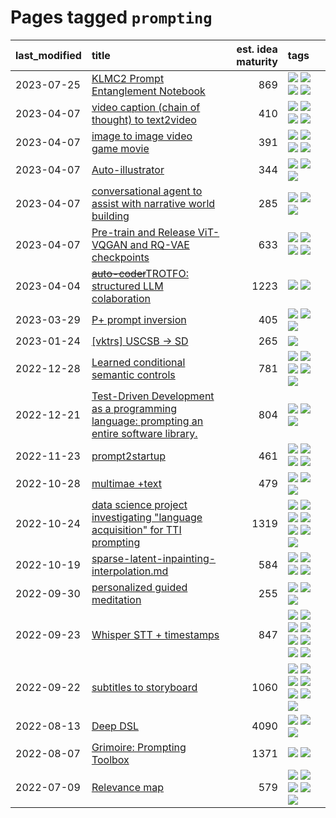 # Pages tagged `prompting`

|last_modified|title|est. idea maturity|tags
|:---|:---|---:|:---|
|2023-07-25|[KLMC2 Prompt Entanglement Notebook](../klmc2-prompt-entanglement.md)|869|[![](https://img.shields.io/badge/tag-completed-ea1833)](../tags/completed.md) [![](https://img.shields.io/badge/tag-notebook-98b52b)](../tags/notebook.md) [![](https://img.shields.io/badge/tag-prompting-c6963e)](../tags/prompting.md) [![](https://img.shields.io/badge/tag-tooling-6013c8)](../tags/tooling.md)|
|2023-04-07|[video caption (chain of thought) to text2video](../video_caption_transfer.md)|410|[![](https://img.shields.io/badge/tag-animation-d5ffe)](../tags/animation.md) [![](https://img.shields.io/badge/tag-experimental-92ab1c)](../tags/experimental.md) [![](https://img.shields.io/badge/tag-prompting-c6963e)](../tags/prompting.md) [![](https://img.shields.io/badge/tag-tooling-6013c8)](../tags/tooling.md)|
|2023-04-07|[image to image video game movie](../img2img_video_game_movie.md)|391|[![](https://img.shields.io/badge/tag-animation-d5ffe)](../tags/animation.md) [![](https://img.shields.io/badge/tag-prompting-c6963e)](../tags/prompting.md) [![](https://img.shields.io/badge/tag-tooling-6013c8)](../tags/tooling.md) [![](https://img.shields.io/badge/tag-wip-48fb29)](../tags/wip.md)|
|2023-04-07|[Auto-illustrator](../auto-illustrator.md)|344|[![](https://img.shields.io/badge/tag-completed-ea1833)](../tags/completed.md) [![](https://img.shields.io/badge/tag-prompting-c6963e)](../tags/prompting.md) [![](https://img.shields.io/badge/tag-tooling-6013c8)](../tags/tooling.md)|
|2023-04-07|[conversational agent to assist with narrative world building](../world-building-agent.md)|285|[![](https://img.shields.io/badge/tag-dataset-f14da)](../tags/dataset.md) [![](https://img.shields.io/badge/tag-experimental-92ab1c)](../tags/experimental.md) [![](https://img.shields.io/badge/tag-prompting-c6963e)](../tags/prompting.md)|
|2023-04-07|[Pre-train and Release ViT-VQGAN and RQ-VAE checkpoints](../pretrained_vit-vqgan_checkpoints.md)|633|[![](https://img.shields.io/badge/tag-completed-ea1833)](../tags/completed.md) [![](https://img.shields.io/badge/tag-dataset-f14da)](../tags/dataset.md) [![](https://img.shields.io/badge/tag-prompting-c6963e)](../tags/prompting.md) [![](https://img.shields.io/badge/tag-tooling-6013c8)](../tags/tooling.md)|
|2023-04-04|[~~auto-coder~~TROTFO: structured LLM colaboration](../auto-coder.md)|1223|[![](https://img.shields.io/badge/tag-prompting-c6963e)](../tags/prompting.md) [![](https://img.shields.io/badge/tag-tooling-6013c8)](../tags/tooling.md)|
|2023-03-29|[P+ prompt inversion](../p_plus_inversion.md)|405|[![](https://img.shields.io/badge/tag-prompting-c6963e)](../tags/prompting.md) [![](https://img.shields.io/badge/tag-tooling-6013c8)](../tags/tooling.md) [![](https://img.shields.io/badge/tag-wip-48fb29)](../tags/wip.md)|
|2023-01-24|[[vktrs] USCSB -> SD](../vktrs_uscsb_sd.md)|265|[![](https://img.shields.io/badge/tag-prompting-c6963e)](../tags/prompting.md)|
|2022-12-28|[Learned conditional semantic controls](../learned-conditional-semantic-controls.md)|781|[![](https://img.shields.io/badge/tag-animation-d5ffe)](../tags/animation.md) [![](https://img.shields.io/badge/tag-colab-a68128)](../tags/colab.md) [![](https://img.shields.io/badge/tag-experimental-92ab1c)](../tags/experimental.md) [![](https://img.shields.io/badge/tag-prompting-c6963e)](../tags/prompting.md) [![](https://img.shields.io/badge/tag-tooling-6013c8)](../tags/tooling.md)|
|2022-12-21|[Test-Driven Development as a programming language: prompting an entire software library.](../tdd_is_2_op.md)|804|[![](https://img.shields.io/badge/tag-experimental-92ab1c)](../tags/experimental.md) [![](https://img.shields.io/badge/tag-prompting-c6963e)](../tags/prompting.md) [![](https://img.shields.io/badge/tag-tooling-6013c8)](../tags/tooling.md)|
|2022-11-23|[prompt2startup](../prompt2startup.md)|461|[![](https://img.shields.io/badge/tag-animation-d5ffe)](../tags/animation.md) [![](https://img.shields.io/badge/tag-experimental-92ab1c)](../tags/experimental.md) [![](https://img.shields.io/badge/tag-prompting-c6963e)](../tags/prompting.md) [![](https://img.shields.io/badge/tag-tooling-6013c8)](../tags/tooling.md)|
|2022-10-28|[multimae +text](../multimae_w_text.md)|479|[![](https://img.shields.io/badge/tag-experimental-92ab1c)](../tags/experimental.md) [![](https://img.shields.io/badge/tag-prompting-c6963e)](../tags/prompting.md) [![](https://img.shields.io/badge/tag-text-957448)](../tags/text.md)|
|2022-10-24|[data science project investigating "language acquisition" for TTI prompting](../tti_language_aqcuisition.md)|1319|[![](https://img.shields.io/badge/tag-alignment-fe4dc)](../tags/alignment.md) [![](https://img.shields.io/badge/tag-dataset-f14da)](../tags/dataset.md) [![](https://img.shields.io/badge/tag-experimental-92ab1c)](../tags/experimental.md) [![](https://img.shields.io/badge/tag-prompting-c6963e)](../tags/prompting.md) [![](https://img.shields.io/badge/tag-publication-1043a5)](../tags/publication.md) [![](https://img.shields.io/badge/tag-publicgood-35b163)](../tags/publicgood.md) [![](https://img.shields.io/badge/tag-stability-32d44f)](../tags/stability.md)|
|2022-10-19|[sparse-latent-inpainting-interpolation.md](../sparse-latent-inpainting-interpolation.md)|584|[![](https://img.shields.io/badge/tag-animation-d5ffe)](../tags/animation.md) [![](https://img.shields.io/badge/tag-prompting-c6963e)](../tags/prompting.md) [![](https://img.shields.io/badge/tag-tooling-6013c8)](../tags/tooling.md) [![](https://img.shields.io/badge/tag-wip-48fb29)](../tags/wip.md)|
|2022-09-30|[personalized guided meditation](../personalized-guided-meditation.md)|255|[![](https://img.shields.io/badge/tag-dataset-f14da)](../tags/dataset.md) [![](https://img.shields.io/badge/tag-experimental-92ab1c)](../tags/experimental.md) [![](https://img.shields.io/badge/tag-prompting-c6963e)](../tags/prompting.md)|
|2022-09-23|[Whisper STT + timestamps](../whisper-stt-plus-timestamps.md)|847|[![](https://img.shields.io/badge/tag-colab-a68128)](../tags/colab.md) [![](https://img.shields.io/badge/tag-dataset-f14da)](../tags/dataset.md) [![](https://img.shields.io/badge/tag-experimental-92ab1c)](../tags/experimental.md) [![](https://img.shields.io/badge/tag-meta-35d420)](../tags/meta.md) [![](https://img.shields.io/badge/tag-prompting-c6963e)](../tags/prompting.md) [![](https://img.shields.io/badge/tag-publicgood-35b163)](../tags/publicgood.md) [![](https://img.shields.io/badge/tag-stability-32d44f)](../tags/stability.md) [![](https://img.shields.io/badge/tag-tooling-6013c8)](../tags/tooling.md)|
|2022-09-22|[subtitles to storyboard](../subtitles-to-storyboard.md)|1060|[![](https://img.shields.io/badge/tag-accessibility-496a1)](../tags/accessibility.md) [![](https://img.shields.io/badge/tag-animation-d5ffe)](../tags/animation.md) [![](https://img.shields.io/badge/tag-completed-ea1833)](../tags/completed.md) [![](https://img.shields.io/badge/tag-opensource-683f3)](../tags/opensource.md) [![](https://img.shields.io/badge/tag-prompting-c6963e)](../tags/prompting.md) [![](https://img.shields.io/badge/tag-tooling-6013c8)](../tags/tooling.md) [![](https://img.shields.io/badge/tag-wip-48fb29)](../tags/wip.md)|
|2022-08-13|[Deep DSL](../multistage-unsupervised-deep-DSL-learning-from-prompts-data.md)|4090|[![](https://img.shields.io/badge/tag-experimental-92ab1c)](../tags/experimental.md) [![](https://img.shields.io/badge/tag-prompting-c6963e)](../tags/prompting.md) [![](https://img.shields.io/badge/tag-tooling-6013c8)](../tags/tooling.md)|
|2022-08-07|[Grimoire: Prompting Toolbox](../grimoire.md)|1371|[![](https://img.shields.io/badge/tag-prompting-c6963e)](../tags/prompting.md) [![](https://img.shields.io/badge/tag-tooling-6013c8)](../tags/tooling.md)|
|2022-07-09|[Relevance map](../Relevance_map.md)|579|[![](https://img.shields.io/badge/tag-meta-35d420)](../tags/meta.md) [![](https://img.shields.io/badge/tag-prompting-c6963e)](../tags/prompting.md) [![](https://img.shields.io/badge/tag-publication-1043a5)](../tags/publication.md) [![](https://img.shields.io/badge/tag-stability-32d44f)](../tags/stability.md) [![](https://img.shields.io/badge/tag-tooling-6013c8)](../tags/tooling.md)|